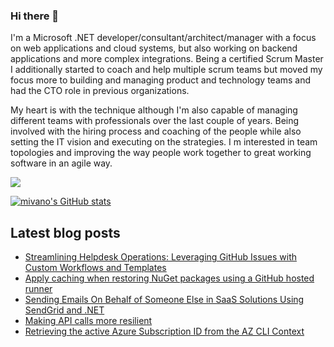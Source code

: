 ### Hi there 👋

I'm a Microsoft .NET developer/consultant/architect/manager with a focus on web applications and cloud systems, but also working on backend applications and more complex integrations. Being a certified Scrum Master I additionally started to coach and help multiple scrum teams but moved my focus more to building and managing product and technology teams and had the CTO role in previous organizations. 

My heart is with the technique although I'm also capable of managing different teams with professionals over the last couple of years. Being involved with the hiring process and coaching of the people while also setting the IT vision and executing on the strategies. I m interested in team topologies and improving the way people work together to great working software in an agile way.

<a href="https://www.twitter.com/mivano" target="_blank" rel="noreferrer"><img
src="https://img.shields.io/twitter/follow/mivano?logo=twitter&style=for-the-badge&color=0891b2&labelColor=1c1917"
/></a>

<a href="http://www.github.com/mivano"><img src="https://github-readme-stats.vercel.app/api?username=mivano&show_icons=true&hide=&count_private=true&title_color=0891b2&text_color=ffffff&icon_color=0891b2&bg_color=1c1917&hide_border=true&show_icons=true" alt="mivano's GitHub stats" /></a>

## Latest blog posts

<!--START_SECTION:feed-->
* [Streamlining Helpdesk Operations: Leveraging GitHub Issues with Custom Workflows and Templates](https:&#x2F;&#x2F;www.mindbyte.nl&#x2F;2024&#x2F;01&#x2F;02&#x2F;streamlining-helpdesk-operations-leveraging-github-issues-custom-workflows-templates.html)
* [Apply caching when restoring NuGet packages using a GitHub hosted runner](https:&#x2F;&#x2F;www.mindbyte.nl&#x2F;2023&#x2F;09&#x2F;22&#x2F;apply-caching-restoring-nuget-packages-github-hosted-runner.html)
* [Sending Emails On Behalf of Someone Else in SaaS Solutions Using SendGrid and .NET](https:&#x2F;&#x2F;www.mindbyte.nl&#x2F;2023&#x2F;08&#x2F;29&#x2F;sending-emails-behalf-saas-solutions-sendgrid-net.html)
* [Making API calls more resilient](https:&#x2F;&#x2F;www.mindbyte.nl&#x2F;2023&#x2F;08&#x2F;28&#x2F;making-api-calls-resilient.html)
* [Retrieving the active Azure Subscription ID from the AZ CLI Context](https:&#x2F;&#x2F;www.mindbyte.nl&#x2F;2023&#x2F;08&#x2F;26&#x2F;retrieving-active-azure-subscription-id-az-cli-context.html)
<!--END_SECTION:feed-->

<!--
**mivano/mivano** is a ✨ _special_ ✨ repository because its `README.md` (this file) appears on your GitHub profile.

Here are some ideas to get you started:

- 🔭 I’m currently working on ...
- 🌱 I’m currently learning ...
- 👯 I’m looking to collaborate on ...
- 🤔 I’m looking for help with ...
- 💬 Ask me about ...
- 📫 How to reach me: ...
- 😄 Pronouns: ...
- ⚡ Fun fact: ...
-->
